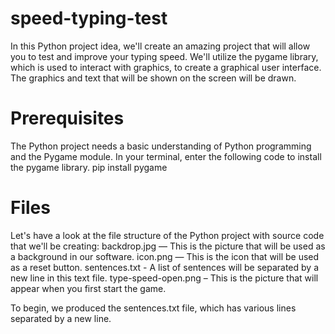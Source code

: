 # speed-typing-test

In this Python project idea, we'll create an amazing project that will allow you to test and improve your typing speed. We'll utilize the pygame library, which is used to interact with graphics, to create a graphical user interface. The graphics and text that will be shown on the screen will be drawn.

# Prerequisites
The Python project needs a basic understanding of Python programming and the Pygame module. In your terminal, enter the following code to install the pygame library.
pip install pygame

# Files
Let's have a look at the file structure of the Python project with source code that we'll be creating:
backdrop.jpg — This is the picture that will be used as a background in our software.
icon.png — This is the icon that will be used as a reset button.
sentences.txt - A list of sentences will be separated by a new line in this text file.
type-speed-open.png – This is the picture that will appear when you first start the game.

To begin, we produced the sentences.txt file, which has various lines separated by a new line.

